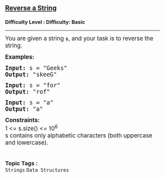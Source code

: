 <h2><a href="https://www.geeksforgeeks.org/problems/reverse-a-string/1?sortBy=&category%5B%5D=Strings&page=1&difficulty%5B%5D=-2">Reverse a String</a></h2><h3>Difficulty Level : Difficulty: Basic</h3><hr><div class="problems_problem_content__Xm_eO"><p><span style="font-size: 14pt;">You are given a string <strong><code>s</code></strong>, and your task is to reverse the string.</span></p>
<p><span style="font-size: 14pt;"><strong>Examples:</strong></span></p>
<pre><span style="font-size: 14pt;"><strong>Input: </strong>s = "Geeks"
<strong>Output: </strong>"skeeG"
</span></pre>
<pre><span style="font-size: 14pt;"><strong>Input: </strong>s = "for"
<strong>Output: </strong>"rof"</span></pre>
<pre><span style="font-size: 14pt;"><strong>Input: </strong>s = "a"
<strong>Output: </strong>"a"</span></pre>
<p><span style="font-size: 14pt;"><strong>Constraints:</strong><br>1 &lt;= s.size() &lt;= 10<sup>6<br></sup>s contains only alphabetic characters (both uppercase and lowercase).</span></p></div><br><p><span style=font-size:18px><strong>Topic Tags : </strong><br><code>Strings</code>&nbsp;<code>Data Structures</code>&nbsp;